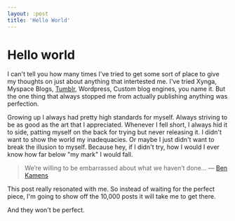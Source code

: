 ```yaml
---
layout: :post
title: 'Hello World'
---
```


# Hello world

I can't tell you how many times I've tried to get some sort of place to give my thoughts on just about anything that intertested me. I've tried Xynga, Myspace Blogs, [Tumblr](http://jeffboek.tumblr.com), Wordpress, Custom blog engines, you name it. But the one thing that always stopped me from actually publishing anything was perfection. 

Growing up I always had pretty high standards for myself. Always striving to be as good as the art that I appreciated. Whenever I fell short, I always hid it to side, patting myself on the back for trying but never releasing it. I didn't want to show the world my inadequacies. Or maybe I just didn't want to break the illusion to myself. Because hey, if I didn't try, how I would I ever know how far below "my mark" I would fall.

> We’re willing to be embarrassed about what we haven’t done…
— [Ben Kamens](http://bjk5.com/post/60760280107/shipping-beats-perfection-explained)

This post really resonated with me. So instead of waiting for the perfect piece, I'm going to show off the 10,000 posts it will take me to get there.

And they won't be perfect.
